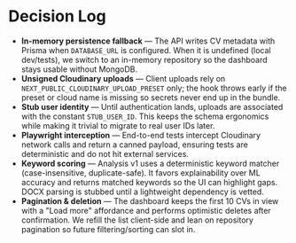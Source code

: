 # Decision Log

- **In-memory persistence fallback** — The API writes CV metadata with Prisma when `DATABASE_URL` is configured. When it is undefined (local dev/tests), we switch to an in-memory repository so the dashboard stays usable without MongoDB.
- **Unsigned Cloudinary uploads** — Client uploads rely on `NEXT_PUBLIC_CLOUDINARY_UPLOAD_PRESET` only; the hook throws early if the preset or cloud name is missing so secrets never end up in the bundle.
- **Stub user identity** — Until authentication lands, uploads are associated with the constant `STUB_USER_ID`. This keeps the schema ergonomics while making it trivial to migrate to real user IDs later.
- **Playwright interception** — End-to-end tests intercept Cloudinary network calls and return a canned payload, ensuring tests are deterministic and do not hit external services.
- **Keyword scoring** — Analysis v1 uses a deterministic keyword matcher (case-insensitive, duplicate-safe). It favors explainability over ML accuracy and returns matched keywords so the UI can highlight gaps. DOCX parsing is stubbed until a lightweight dependency is vetted.
- **Pagination & deletion** — The dashboard keeps the first 10 CVs in view with a "Load more" affordance and performs optimistic deletes after confirmation. We refill the list client-side and lean on repository pagination so future filtering/sorting can slot in.
